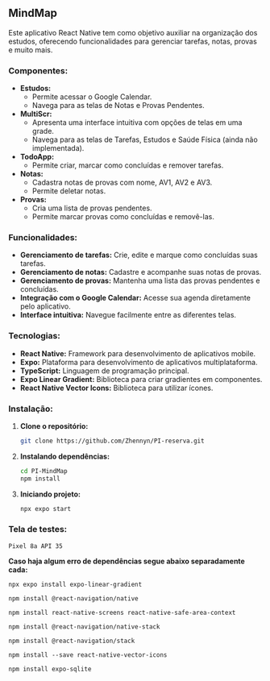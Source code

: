 ## **MindMap**

Este aplicativo React Native tem como objetivo auxiliar na organização dos estudos, oferecendo funcionalidades para gerenciar tarefas, notas, provas e muito mais.

### **Componentes:**

* **Estudos:**
    * Permite acessar o Google Calendar.
    * Navega para as telas de Notas e Provas Pendentes.
* **MultiScr:**
    * Apresenta uma interface intuitiva com opções de telas em uma grade.
    * Navega para as telas de Tarefas, Estudos e Saúde Física (ainda não implementada).
* **TodoApp:**
    * Permite criar, marcar como concluídas e remover tarefas.
* **Notas:**
    * Cadastra notas de provas com nome, AV1, AV2 e AV3.
    * Permite deletar notas.
* **Provas:**
    * Cria uma lista de provas pendentes.
    * Permite marcar provas como concluídas e removê-las.

### **Funcionalidades:**

* **Gerenciamento de tarefas:** Crie, edite e marque como concluídas suas tarefas.
* **Gerenciamento de notas:** Cadastre e acompanhe suas notas de provas.
* **Gerenciamento de provas:** Mantenha uma lista das provas pendentes e concluídas.
* **Integração com o Google Calendar:** Acesse sua agenda diretamente pelo aplicativo.
* **Interface intuitiva:** Navegue facilmente entre as diferentes telas.

### **Tecnologias:**

* **React Native:** Framework para desenvolvimento de aplicativos mobile.
* **Expo:** Plataforma para desenvolvimento de aplicativos multiplataforma.
* **TypeScript:** Linguagem de programação principal.
* **Expo Linear Gradient:** Biblioteca para criar gradientes em componentes.
* **React Native Vector Icons:** Biblioteca para utilizar ícones.

### **Instalação:**

1. **Clone o repositório:**
   ```bash
   git clone https://github.com/Zhennyn/PI-reserva.git

2. **Instalando dependências:**
    ```bash
    cd PI-MindMap
    npm install

3. **Iniciando projeto:**
    ```bash
    npx expo start

### **Tela de testes:**
    Pixel 8a API 35


**Caso haja algum erro de dependências segue abaixo separadamente cada:**

    npx expo install expo-linear-gradient

    npm install @react-navigation/native

    npm install react-native-screens react-native-safe-area-context

    npm install @react-navigation/native-stack

    npm install @react-navigation/stack

    npm install --save react-native-vector-icons

    npm install expo-sqlite